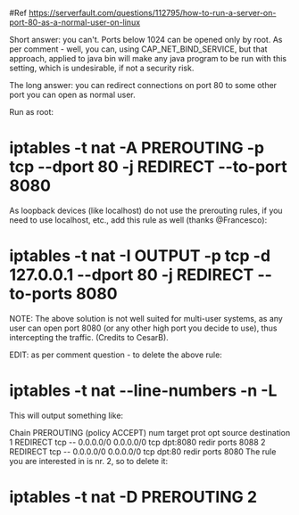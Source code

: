 #Ref https://serverfault.com/questions/112795/how-to-run-a-server-on-port-80-as-a-normal-user-on-linux

Short answer: you can't. Ports below 1024 can be opened only by root. As per comment - well, you can, using CAP_NET_BIND_SERVICE, but that approach, applied to java bin will make any java program to be run with this setting, which is undesirable, if not a security risk.

The long answer: you can redirect connections on port 80 to some other port you can open as normal user.

Run as root:

# iptables -t nat -A PREROUTING -p tcp --dport 80 -j REDIRECT --to-port 8080
As loopback devices (like localhost) do not use the prerouting rules, if you need to use localhost, etc., add this rule as well (thanks @Francesco):

# iptables -t nat -I OUTPUT -p tcp -d 127.0.0.1 --dport 80 -j REDIRECT --to-ports 8080
NOTE: The above solution is not well suited for multi-user systems, as any user can open port 8080 (or any other high port you decide to use), thus intercepting the traffic. (Credits to CesarB).

EDIT: as per comment question - to delete the above rule:

# iptables -t nat --line-numbers -n -L
This will output something like:

Chain PREROUTING (policy ACCEPT)
num  target     prot opt source               destination         
1    REDIRECT   tcp  --  0.0.0.0/0            0.0.0.0/0           tcp dpt:8080 redir ports 8088
2    REDIRECT   tcp  --  0.0.0.0/0            0.0.0.0/0           tcp dpt:80 redir ports 8080
The rule you are interested in is nr. 2, so to delete it:

# iptables -t nat -D PREROUTING 2
